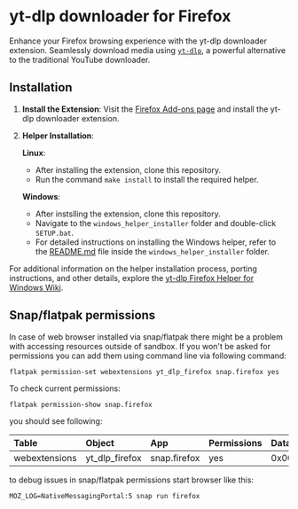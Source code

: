 # yt-dlp downloader for Firefox

Enhance your Firefox browsing experience with the yt-dlp downloader extension. Seamlessly download media using [`yt-dlp`](https://github.com/yt-dlp/yt-dlp), a powerful alternative to the traditional YouTube downloader.

## Installation

1. **Install the Extension**: Visit the [Firefox Add-ons page](https://addons.mozilla.org/en-US/firefox/addon/yt-dlp-downloader/) and install the yt-dlp downloader extension.

2. **Helper Installation**:

   **Linux**:
   - After installing the extension, clone this repository.
   - Run the command `make install` to install the required helper.

   **Windows**:
   - After instslling the extension, clone this repository.
   - Navigate to the `windows_helper_installer` folder and double-click `SETUP.bat`.
   - For detailed instructions on installing the Windows helper, refer to the [README.md](https://github.com/iron4umx/yt_dlp_firefox/blob/master/windows_helper_installer/README.md) file inside the `windows_helper_installer` folder.

For additional information on the helper installation process, porting instructions, and other details, explore the [yt-dlp Firefox Helper for Windows Wiki](https://github.com/iron4umx/yt_dlp_firefox/wiki).

## Snap/flatpak permissions

In case of web browser installed via snap/flatpak there might be a problem with accessing resources outside of sandbox. If you won't be asked for permissions you can add them using command line via following command:

```
flatpak permission-set webextensions yt_dlp_firefox snap.firefox yes
```

To check current permissions:

```
flatpak permission-show snap.firefox
```

you should see following:

| Table            | Object            | App          | Permissions  | Data |
| :--------------- |:----------------- | :----------- | :----------- | :--- |
| webextensions    | yt_dlp_firefox    | snap.firefox | yes          | 0x00 |


to debug issues in snap/flatpak permissions start browser like this:

```
MOZ_LOG=NativeMessagingPortal:5 snap run firefox
```

